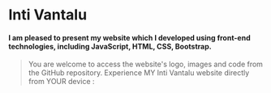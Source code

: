 # Inti Vantalu

#### I am pleased to present my website which I developed using front-end technologies, including JavaScript, HTML, CSS, Bootstrap.
> You are welcome to access the website's logo, images and code from the GitHub repository.
Experience MY Inti Vantalu website directly from YOUR device :

